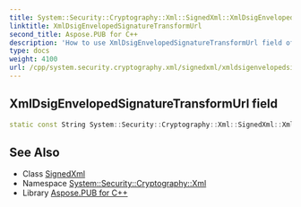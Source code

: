 ```yaml
---
title: System::Security::Cryptography::Xml::SignedXml::XmlDsigEnvelopedSignatureTransformUrl field
linktitle: XmlDsigEnvelopedSignatureTransformUrl
second_title: Aspose.PUB for C++
description: 'How to use XmlDsigEnvelopedSignatureTransformUrl field of System::Security::Cryptography::Xml::SignedXml class in C++.'
type: docs
weight: 4100
url: /cpp/system.security.cryptography.xml/signedxml/xmldsigenvelopedsignaturetransformurl/
---
```

## XmlDsigEnvelopedSignatureTransformUrl field




```cpp
static const String System::Security::Cryptography::Xml::SignedXml::XmlDsigEnvelopedSignatureTransformUrl
```

## See Also

* Class [SignedXml](../)
* Namespace [System::Security::Cryptography::Xml](../../)
* Library [Aspose.PUB for C++](../../../)
